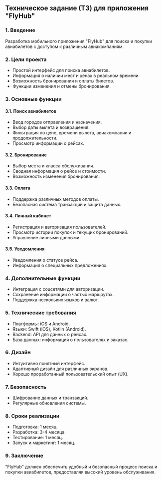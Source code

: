 ## Техническое задание (ТЗ) для приложения "FlyHub"

### 1. Введение
Разработка мобильного приложения "FlyHub" для поиска и покупки авиабилетов с доступом к различным авиакомпаниям.

### 2. Цели проекта
- Простой интерфейс для поиска авиабилетов.
- Информация о наличии мест и ценах в реальном времени.
- Возможность бронирования и оплаты билетов.
- Функции изменения и отмены бронирования.

### 3. Основные функции

#### 3.1. Поиск авиабилетов
- Ввод городов отправления и назначения.
- Выбор даты вылета и возвращения.
- Фильтрация по цене, времени вылета, авиакомпании и продолжительности.
- Просмотр информации о рейсах.

#### 3.2. Бронирование
- Выбор места и класса обслуживания.
- Сводная информация о рейсе и стоимости.
- Возможность изменения бронирования.

#### 3.3. Оплата
- Поддержка различных методов оплаты.
- Безопасная система транзакций и защита данных.

#### 3.4. Личный кабинет
- Регистрация и авторизация пользователей.
- Просмотр истории покупок и текущих бронирований.
- Управление личными данными.

#### 3.5. Уведомления
- Уведомления о статусе рейса.
- Информация о специальных предложениях.

### 4. Дополнительные функции
- Интеграция с соцсетями для авторизации.
- Сохранение информации о частых маршрутах.
- Поддержка нескольких языков и валют.

### 5. Технические требования
- Платформы: iOS и Android.
- Языки: Swift (iOS), Kotlin (Android).
- Backend: API для данных о рейсах.
- База данных: информация о пользователях и заказах.

### 6. Дизайн
- Интуитивно понятный интерфейс.
- Адаптивный дизайн для различных экранов.
- Хорошо проработанный пользовательский опыт (UX).

### 7. Безопасность
- Шифрование данных и транзакций.
- Регулярные обновления системы.

### 8. Сроки реализации
- Подготовка: 1 месяц.
- Разработка: 3-4 месяца.
- Тестирование: 1 месяц.
- Запуск и маркетинг: 1 месяц.

### 9. Заключение
"FlyHub" должен обеспечить удобный и безопасный процесс поиска и покупки авиабилетов, предоставляя высокий уровень обслуживания.
